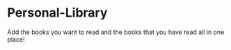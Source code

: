 # Personal-Library
 Add the books you want to read and the books that you have read all in one place!
